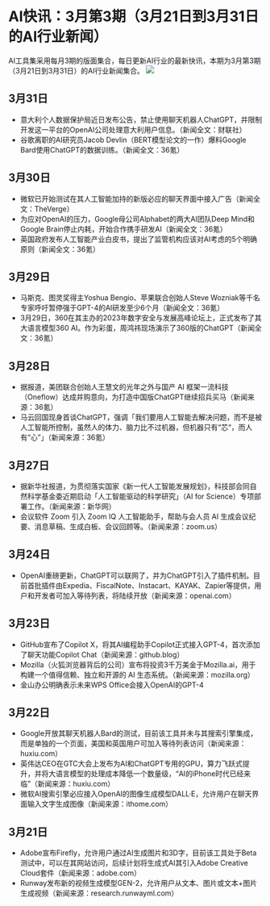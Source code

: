 # AI快讯：3月第3期（3月21日到3月31日的AI行业新闻）
AI工具集采用每月3期的版面集合，每日更新AI行业的最新快讯，本期为3月第3期（3月21日到3月31日）的AI行业新闻集合。
![](https://ai-bot.cn/wp-content/uploads/2023/03/ai-news-march-ep-03-minified.png)
## 3月31日
- 意大利个人数据保护局近日发布公告，禁止使用聊天机器人ChatGPT，并限制开发这一平台的OpenAI公司处理意大利用户信息。（新闻全文：财联社）
- 谷歌离职的AI研究员Jacob Devlin（BERT模型论文的一作）爆料Google Bard使用ChatGPT的数据训练。（新闻全文：36氪）
## 3月30日
- 微软已开始测试在其人工智能加持的新版必应的聊天界面中接入广告（新闻全文：TheVerge）
- 为应对OpenAI的压力，Google母公司Alphabet的两大AI团队Deep Mind和Google Brain停止内耗，开始合作携手研发AI（新闻全文：36氪）
- 英国政府发布人工智能产业白皮书，提出了监管机构应该对AI考虑的5个明确原则（新闻全文：36氪）
## 3月29日
- 马斯克、图灵奖得主Yoshua Bengio、苹果联合创始人Steve Wozniak等千名专家呼吁暂停强于GPT-4的AI研发至少6个月（新闻全文：36氪）
- 3月29日，360在其主办的2023年数字安全与发展高峰论坛上，正式发布了其大语言模型360 AI。作为彩蛋，周鸿祎现场演示了360版的ChatGPT（新闻全文：36氪）
## 3月28日
- 据报道，美团联合创始人王慧文的光年之外与国产 AI 框架一流科技（Oneflow）达成并购意向，为打造中国版ChatGPT继续招兵买马（新闻来源：36氪）
- 马云回国现身首谈ChatGPT，强调「我们要用人工智能去解决问题，而不是被人工智能所控制，虽然人的体力、脑力比不过机器，但机器只有“芯“，而人有“心”」（新闻来源：36氪）
## 3月27日
- 据新华社报道，为贯彻落实国家《新一代人工智能发展规划》，科技部会同自然科学基金委近期启动「人工智能驱动的科学研究」（AI for Science）专项部署工作。（新闻来源：新华网）
- 会议软件 Zoom 引入 Zoom IQ 人工智能助手，帮助与会人员 AI 生成会议纪要、消息草稿、生成白板、会议回顾等。（新闻来源：zoom.us）
## 3月24日
- OpenAI重磅更新，ChatGPT可以联网了，并为ChatGPT引入了插件机制。目前首批插件由Expedia、FiscalNote、Instacart、KAYAK、Zapier等提供，用户和开发者可加入等待列表，将陆续开放（新闻来源：openai.com）
## 3月23日
- GitHub宣布了Copilot X，将其AI编程助手Copilot正式接入GPT-4，首次添加了聊天功能Copilot Chat（新闻来源：github.blog）
- Mozilla（火狐浏览器背后的公司）宣布将投资3千万美金于Mozilla.ai，用于构建一个值得信赖、独立和开源的 AI 生态系统。（新闻来源：mozilla.org）
- 金山办公明确表示未来WPS Office会接入OpenAI的GPT-4
## 3月22日
- Google开放其聊天机器人Bard的测试，目前该工具并未与其搜索引擎集成，而是单独的一个页面，美国和英国用户可加入等待列表访问（新闻来源：huxiu.com）
- 英伟达CEO在GTC大会上发布为AI和ChatGPT专用的GPU，算力飞跃式提升，并将大语言模型的处理成本降低一个数量级，“AI的iPhone时代已经来临”（新闻来源：huxiu.com）
- 微软AI搜索引擎必应接入OpenAI的图像生成模型DALL·E，允许用户在聊天界面输入文字生成图像（新闻来源：ithome.com）
## 3月21日
- Adobe宣布Firefly，允许用户通过AI生成图片和3D字，目前该工具处于Beta测试中，可以在其网站访问，后续计划将生成式AI其引入Adobe Creative Cloud套件（新闻来源：adobe.com）
- Runway发布新的视频生成模型GEN-2，允许用户从文本、图片或文本+图片生成视频（新闻来源：research.runwayml.com）
